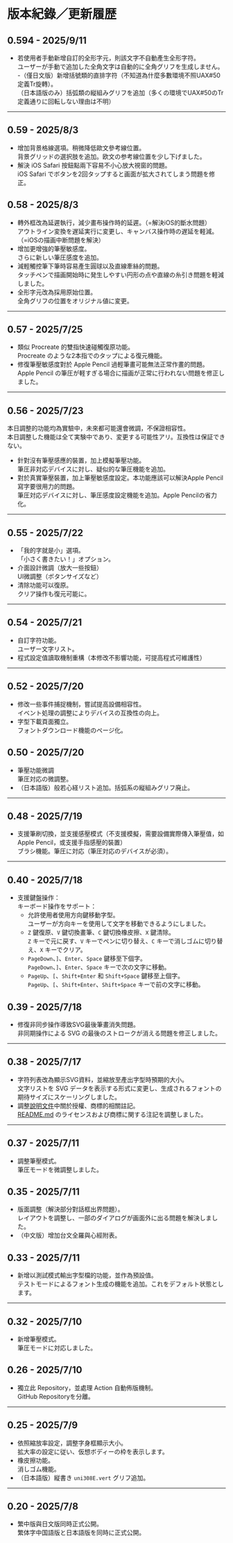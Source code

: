 # 版本紀錄／更新履歴

## 0.594 - 2025/9/11

- 若使用者手動新增自訂的全形字元，則該文字不自動產生全形字符。<br>
  ユーザーが手動で追加した全角文字は自動的に全角グリフを生成しません。
-（僅日文版）新增括號類的直排字符（不知道為什麼多數環境不照UAX#50定義Tr旋轉）。<br>
 （日本語版のみ）括弧類の縦組みグリフを追加（多くの環境でUAX#50のTr定義通りに回転しない理由は不明）

---

## 0.59 - 2025/8/3

- 增加背景格線選項。稍微降低歐文參考線位置。<br>
  背景グリッドの選択肢を追加。欧文の参考線位置を少し下げました。
- 解決 iOS Safari 按鈕點兩下容易不小心放大視窗的問題。<br>
  iOS Safari でボタンを2回タップすると画面が拡大されてしまう問題を修正。

## 0.58 - 2025/8/3

- 轉外框改為延遲執行，減少畫布操作時的延遲。（=解決iOS的斷水問題）<br>
  アウトライン変換を遅延実行に変更し、キャンバス操作時の遅延を軽減。（=iOSの描画中断問題を解決）
- 增加更增強的筆壓敏感度。<br>
  さらに新しい筆圧感度を追加。
- 減輕觸控筆下筆時容易產生圓球以及直線牽絲的問題。<br>
  タッチペンで描画開始時に発生しやすい円形の点や直線の糸引き問題を軽減しました。
- 全形字元改為採用原始位置。<br>
  全角グリフの位置をオリジナル値に変更。

---

## 0.57 - 2025/7/25

- 類似 Procreate 的雙指快速碰觸復原功能。<br>
  Procreate のような2本指でのタップによる復元機能。
- 修復筆壓敏感度對於 Apple Pencil 過輕筆畫可能無法正常作畫的問題。<br>
  Apple Pencil の筆圧が軽すぎる場合に描画が正常に行われない問題を修正しました。

---

## 0.56 - 2025/7/23

本日調整的功能均為實驗中，未來都可能還會微調，不保證相容性。<br>
本日調整した機能は全て実験中であり、変更する可能性アリ。互換性は保証できない。

- 針對沒有筆壓感應的裝置，加上模擬筆壓功能。<br>
  筆圧非対応デバイスに対し、疑似的な筆圧機能を追加。
- 對於真實筆壓裝置，加上筆壓敏感度設定。本功能應該可以解決Apple Pencil寫字要很用力的問題。<br>
  筆圧対応デバイスに対し、筆圧感度設定機能を追加。Apple Pencilの省力化。

---

## 0.55 - 2025/7/22

- 「我的字就是小」選項。<br>
  「小さく書きたい！」オプション。
- 介面設計微調（放大一些按鈕）<br>
  UI微調整（ボタンサイズなど）
- 清除功能可以復原。<br>
  クリア操作も復元可能に。

---

## 0.54 - 2025/7/21

- 自訂字符功能。<br>
  ユーザー文字リスト。
- 程式設定值讀取機制重構（本修改不影響功能，可提高程式可維護性）

---

## 0.52 - 2025/7/20

- 修改一些事件捕捉機制，嘗試提高設備相容性。<br>
  イベント処理の調整によりデバイスの互換性の向上。
- 字型下載頁面獨立。<br>
  フォントダウンロード機能のページ化。

## 0.50 - 2025/7/20

- 筆壓功能微調<br>
  筆圧対応の微調整。
- （日本語版）般若心経リスト追加。括弧系の縦組みグリフ廃止。

---

## 0.48 - 2025/7/19

- 支援筆刷切換，並支援感壓模式（不支援模擬，需要設備實際傳入筆壓值，如Apple Pencil，或支援手指感壓的裝置）<br>
  ブラシ機能。筆圧に対応（筆圧対応のデバイスが必須）。

---

## 0.40 - 2025/7/18

- 支援鍵盤操作：<br>
  キーボード操作をサポート：
  - 允許使用者使用方向鍵移動字型。<br>
    ユーザーが方向キーを使用して文字を移動できるようにしました。
  - `Z` 鍵復原、`V` 鍵切換畫筆、`C` 鍵切換橡皮擦、`X` 鍵清除。<br>
    `Z` キーで元に戻す、`V` キーでペンに切り替え、`C` キーで消しゴムに切り替え、`X` キーでクリア。
  - `PageDown`、`]`、`Enter`、`Space` 鍵移至下個字。<br>
    `PageDown`、`]`、`Enter`、`Space` キーで次の文字に移動。
  - `PageUp`、`[`、`Shift+Enter` 和 `Shift+Space` 鍵移至上個字。<br>
    `PageUp`、`[`、`Shift+Enter`、`Shift+Space` キーで前の文字に移動。

## 0.39 - 2025/7/18

- 修復非同步操作導致SVG最後筆畫消失問題。<br>
  非同期操作による SVG の最後のストロークが消える問題を修正しました。

---

## 0.38 - 2025/7/17

- 字符列表改為顯示SVG資料，並縮放至產出字型時預期的大小。<br>
  文字リストを SVG データを表示する形式に変更し、生成されるフォントの期待サイズにスケーリングしました。
- 調整[說明文件](README.md)中關於授權、商標的相關註記。<br>
  [README.md](README.md) のライセンスおよび商標に関する注記を調整しました。

---

## 0.37 - 2025/7/11

- 調整筆壓模式。<br>
  筆圧モードを微調整しました。

## 0.35 - 2025/7/11

- 版面調整（解決部分對話框出界問題）。<br>
  レイアウトを調整し、一部のダイアログが画面外に出る問題を解決しました。
- （中文版）增加台文全羅與心經附表。

## 0.33 - 2025/7/11

- 新增以測試模式輸出字型檔的功能，並作為預設值。<br>
  テストモードによるフォント生成の機能を追加。これをデフォルト状態とします。

---

## 0.32 - 2025/7/10

- 新增筆壓模式。<br>
  筆圧モードに対応しました。

## 0.26 - 2025/7/10

- 獨立此 Repository，並處理 Action 自動佈版機制。<br>
  GitHub Repositoryを分離。

---

## 0.25 - 2025/7/9

- 依照縮放率設定，調整字身框顯示大小。<br>
  拡大率の設定に従い、仮想ボディーの枠を表示します。
- 橡皮擦功能。<br>
  消しゴム機能。
- （日本語版）縦書き `uni308E.vert` グリフ追加。

---

## 0.20 - 2025/7/8

- 繁中版與日文版同時正式公開。<br>
  繁体字中国語版と日本語版を同時に正式公開。
